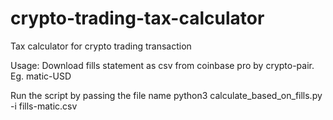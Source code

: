# crypto-trading-tax-calculator
Tax calculator for crypto trading transaction

Usage: 
Download fills statement as csv from coinbase pro by crypto-pair. Eg. matic-USD

Run the script by passing the file name
python3 calculate_based_on_fills.py -i fills-matic.csv
